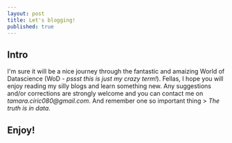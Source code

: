 ```yaml
---
layout: post
title: Let's blogging!
published: true
---
```


## Intro

I'm sure it will be a nice journey through the fantastic and amaizing World of Datascience (WoD - _pssst this is just my crazy term!_).
Fellas, I hope you will enjoy reading my silly blogs and learn something new. Any suggestions and/or corrections are strongly welcome and you can contact me on _tamara.ciric080@gmail.com_.
And remember one so important thing > _The truth is in data_.

## Enjoy!
